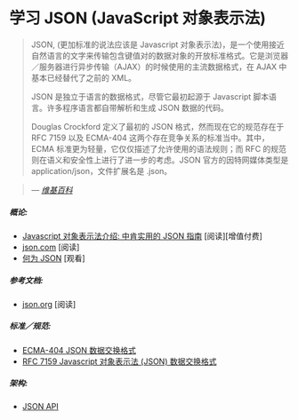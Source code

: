 # 学习 JSON (JavaScript 对象表示法)

> JSON, (更加标准的说法应该是 Javascript 对象表示法)，是一个使用接近自然语言的文字来传输包含键值对的数据对象的开放标准格式。它是浏览器／服务器进行异步传输（AJAX）的时候使用的主流数据格式，在 AJAX 中基本已经替代了之前的 XML。
> 
> JSON 是独立于语言的数据格式，尽管它最初起源于 Javascript 脚本语言。许多程序语言都自带解析和生成 JSON 数据的代码。
>
> Douglas Crockford 定义了最初的 JSON 格式，然而现在它的规范存在于 RFC 7159 以及 ECMA-404 这两个存在竞争关系的标准当中。其中，ECMA 标准更为轻量，它仅仅描述了允许使用的语法规则；而 RFC 的规范则在语义和安全性上进行了进一步的考虑。JSON 官方的因特网媒体类型是 application/json，文件扩展名是 .json。

><cite>&#8212; [维基百科](https://en.wikipedia.org/wiki/JSON)</cite>

##### 概论:

* [Javascript 对象表示法介绍: 中肯实用的 JSON 指南](https://www.amazon.com/Introduction-JavaScript-Object-Notation-Point/dp/1491929480/?&_encoding=UTF8&tag=frontend-handbook-20&linkCode=ur2&linkId=24e8df4722cb62d086d3f8c87f4e17a1&camp=1789&creative=9325) [阅读][增值付费]
* [json.com](https://www.json.com/) [阅读]
* [何为 JSON](https://mijingo.com/lessons/what-is-json/) [观看]

##### 参考文档:

* [json.org](http://json.org/) [阅读]

##### 标准／规范:

* [ECMA-404 JSON 数据交换格式](http://www.ecma-international.org/publications/files/ECMA-ST/ECMA-404.pdf)
* [RFC 7159 Javascript 对象表示法 (JSON) 数据交换格式](https://tools.ietf.org/html/rfc7159)

##### 架构:

* [JSON API](http://jsonapi.org/)





















 






